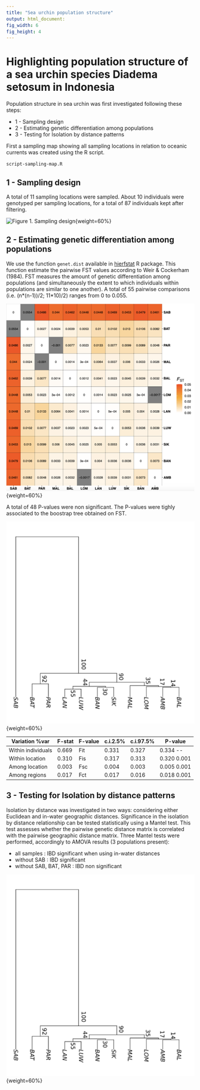 ```yaml
--- 
title: "Sea urchin population structure" 
output: html_document: 
fig_width: 6 
fig_height: 4 
--- 
```


# Highlighting population structure of a sea urchin species **Diadema setosum** in Indonesia

Population structure in sea urchin was first investigated following these steps:
* 1 - Sampling design
* 2 - Estimating genetic differentiation among populations
* 3 - Testing for Isolation by distance patterns

First a sampling map showing all sampling locations in relation to oceanic currents was created using the R script.

```{r}, echo=FALSE,
script-sampling-map.R
```

## 1 - Sampling design

A total of 11 sampling locations were sampled.
About 10 individuals were genotyped per sampling locations, for a total of 87 individuals kept after filtering.

![Figure 1. Sampling design](sampling-design.png){weight=60%}

## 2 - Estimating genetic differentiation among populations
We use the function `genet.dist` available in [hierfstat](https://rdrr.io/cran/hierfstat/man/genet.dist.html) R package.
This function estimate the pairwise FST values according to Weir & Cockerham (1984).
FST measures the amount of genetic differentiation among populations (and simultaneously the extent to which individuals within populations are similar to one another).
A total of 55 pairwise comparisons (i.e. (n*(n-1))/2; 11*10)/2) ranges from 0 to 0.055.

![Figure 2 - Index of genetic differentiation](FST-matrix.png){weight=60%}

A total of 48 P-values were non significant.
The P-values were tighly associated to the boostrap tree obtained on FST.

![Figure 2 - UPGMA tree with bootstraps values on genetic differentiation index](tree-bootstap.png){weight=60%}

|Variation	 %var  |F-stat|F-value|c.i.2.5% |c.i.97.5%|	P-value	   | 
|------------------|------|-------|---------|---------|------------|
|Within individuals|0.669 |	Fit	  |0.331	  |0.327	  |0.334	--	 |
|Within location	 |0.310 |	Fis	  |0.317	  |0.313	  |0.320	0.001|
|Among location	   |0.003 |	Fsc	  |0.004	  |0.003	  |0.005	0.001|	
|Among regions	   |0.017 |	Fct	  |0.017	  |0.016	  |0.018	0.001|	

## 3 - Testing for Isolation by distance patterns

Isolation by distance was investigated in two ways: considering either Euclidean and in-water geographic distances.
Significance in the isolation by distance relationship can be tested statistically using a Mantel test. 
This test assesses whether the pairwise genetic distance matrix is correlated with the pairwise geographic distance matrix.
Three Mantel tests were performed, accordingly to AMOVA results (3 populations present):
* all samples : IBD significant when using in-water distances 
* without SAB : IBD significant 
* without SAB, BAT, PAR : IBD non significant


![Figure 3 - UPGMA tree with bootstraps values on genetic differentiation index](tree-bootstap.png){weight=60%}